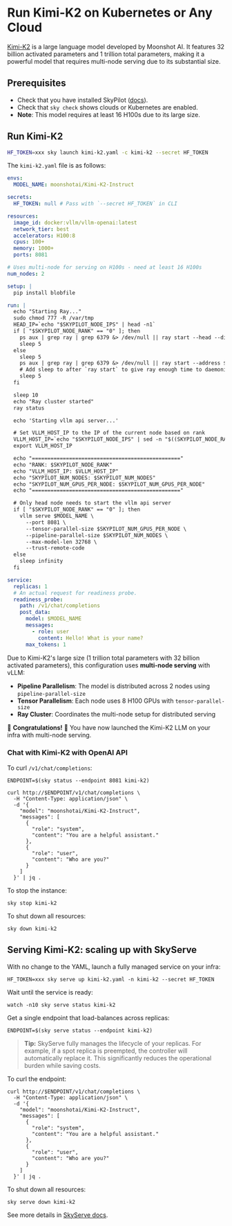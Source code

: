 
<!-- $REMOVE -->
# Run Kimi-K2 on Kubernetes or Any Cloud
<!-- $END_REMOVE -->
<!-- $UNCOMMENT# Kimi-K2 -->


[Kimi-K2](https://huggingface.co/moonshotai/Kimi-K2-Instruct) is a large language model developed by Moonshot AI. It features 32 billion activated parameters and 1 trillion total parameters, making it a powerful model that requires multi-node serving due to its substantial size.


## Prerequisites

- Check that you have installed SkyPilot ([docs](https://docs.skypilot.co/en/latest/getting-started/installation.html)).
- Check that `sky check` shows clouds or Kubernetes are enabled.
- **Note**: This model requires at least 16 H100s due to its large size.

## Run Kimi-K2

```bash
HF_TOKEN=xxx sky launch kimi-k2.yaml -c kimi-k2 --secret HF_TOKEN
```

The `kimi-k2.yaml` file is as follows:
```yaml
envs:
  MODEL_NAME: moonshotai/Kimi-K2-Instruct

secrets:
  HF_TOKEN: null # Pass with `--secret HF_TOKEN` in CLI

resources:
  image_id: docker:vllm/vllm-openai:latest
  network_tier: best
  accelerators: H100:8
  cpus: 100+
  memory: 1000+
  ports: 8081

# Uses multi-node for serving on H100s - need at least 16 H100s
num_nodes: 2

setup: |
  pip install blobfile

run: |
  echo "Starting Ray..."
  sudo chmod 777 -R /var/tmp
  HEAD_IP=`echo "$SKYPILOT_NODE_IPS" | head -n1`
  if [ "$SKYPILOT_NODE_RANK" == "0" ]; then
    ps aux | grep ray | grep 6379 &> /dev/null || ray start --head --disable-usage-stats --port 6379
    sleep 5
  else
    sleep 5
    ps aux | grep ray | grep 6379 &> /dev/null || ray start --address $HEAD_IP:6379 --disable-usage-stats
    # Add sleep to after `ray start` to give ray enough time to daemonize
    sleep 5
  fi

  sleep 10
  echo "Ray cluster started"
  ray status

  echo 'Starting vllm api server...'

  # Set VLLM_HOST_IP to the IP of the current node based on rank
  VLLM_HOST_IP=`echo "$SKYPILOT_NODE_IPS" | sed -n "$((SKYPILOT_NODE_RANK + 1))p"`
  export VLLM_HOST_IP

  echo "================================================"
  echo "RANK: $SKYPILOT_NODE_RANK"
  echo "VLLM_HOST_IP: $VLLM_HOST_IP"
  echo "SKYPILOT_NUM_NODES: $SKYPILOT_NUM_NODES"
  echo "SKYPILOT_NUM_GPUS_PER_NODE: $SKYPILOT_NUM_GPUS_PER_NODE"
  echo "================================================"

  # Only head node needs to start the vllm api server
  if [ "$SKYPILOT_NODE_RANK" == "0" ]; then
    vllm serve $MODEL_NAME \
      --port 8081 \
      --tensor-parallel-size $SKYPILOT_NUM_GPUS_PER_NODE \
      --pipeline-parallel-size $SKYPILOT_NUM_NODES \
      --max-model-len 32768 \
      --trust-remote-code
  else
    sleep infinity
  fi

service:
  replicas: 1
  # An actual request for readiness probe.
  readiness_probe:
    path: /v1/chat/completions
    post_data:
      model: $MODEL_NAME
      messages:
        - role: user
          content: Hello! What is your name?
      max_tokens: 1
```


Due to Kimi-K2's large size (1 trillion total parameters with 32 billion activated parameters), this configuration uses **multi-node serving** with vLLM:

- **Pipeline Parallelism**: The model is distributed across 2 nodes using `pipeline-parallel-size`
- **Tensor Parallelism**: Each node uses 8 H100 GPUs with `tensor-parallel-size`
- **Ray Cluster**: Coordinates the multi-node setup for distributed serving

🎉 **Congratulations!** 🎉 You have now launched the Kimi-K2 LLM on your infra with multi-node serving.

### Chat with Kimi-K2 with OpenAI API

To curl `/v1/chat/completions`:
```console
ENDPOINT=$(sky status --endpoint 8081 kimi-k2)

curl http://$ENDPOINT/v1/chat/completions \
  -H "Content-Type: application/json" \
  -d '{
    "model": "moonshotai/Kimi-K2-Instruct",
    "messages": [
      {
        "role": "system",
        "content": "You are a helpful assistant."
      },
      {
        "role": "user",
        "content": "Who are you?"
      }
    ]
  }' | jq .
```

To stop the instance:
```console
sky stop kimi-k2
```

To shut down all resources:
```console
sky down kimi-k2
```

## Serving Kimi-K2: scaling up with SkyServe

With no change to the YAML, launch a fully managed service on your infra:
```console
HF_TOKEN=xxx sky serve up kimi-k2.yaml -n kimi-k2 --secret HF_TOKEN
```

Wait until the service is ready:
```console
watch -n10 sky serve status kimi-k2
```

Get a single endpoint that load-balances across replicas:
```console
ENDPOINT=$(sky serve status --endpoint kimi-k2)
```

> **Tip:** SkyServe fully manages the lifecycle of your replicas. For example, if a spot replica is preempted, the controller will automatically replace it. This significantly reduces the operational burden while saving costs.

To curl the endpoint:
```console
curl http://$ENDPOINT/v1/chat/completions \
  -H "Content-Type: application/json" \
  -d '{
    "model": "moonshotai/Kimi-K2-Instruct",
    "messages": [
      {
        "role": "system",
        "content": "You are a helpful assistant."
      },
      {
        "role": "user",
        "content": "Who are you?"
      }
    ]
  }' | jq .
```

To shut down all resources:
```console
sky serve down kimi-k2
```

See more details in [SkyServe docs](https://docs.skypilot.co/en/latest/serving/sky-serve.html).
